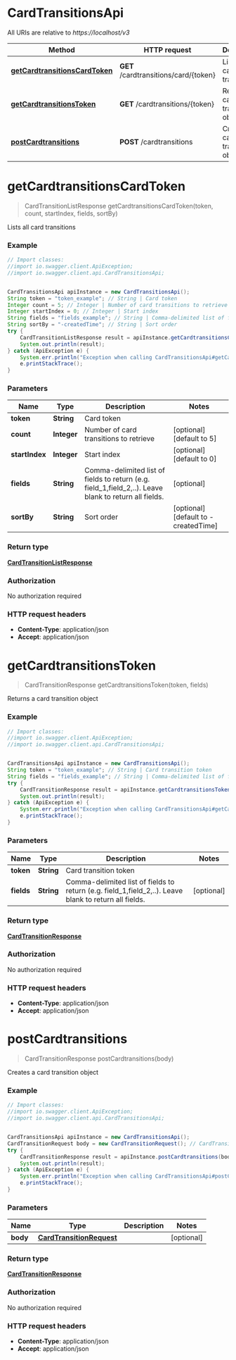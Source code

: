 # CardTransitionsApi

All URIs are relative to *https://localhost/v3*

Method | HTTP request | Description
------------- | ------------- | -------------
[**getCardtransitionsCardToken**](CardTransitionsApi.md#getCardtransitionsCardToken) | **GET** /cardtransitions/card/{token} | Lists all card transitions
[**getCardtransitionsToken**](CardTransitionsApi.md#getCardtransitionsToken) | **GET** /cardtransitions/{token} | Returns a card transition object
[**postCardtransitions**](CardTransitionsApi.md#postCardtransitions) | **POST** /cardtransitions | Creates a card transition object


<a name="getCardtransitionsCardToken"></a>
# **getCardtransitionsCardToken**
> CardTransitionListResponse getCardtransitionsCardToken(token, count, startIndex, fields, sortBy)

Lists all card transitions



### Example
```java
// Import classes:
//import io.swagger.client.ApiException;
//import io.swagger.client.api.CardTransitionsApi;


CardTransitionsApi apiInstance = new CardTransitionsApi();
String token = "token_example"; // String | Card token
Integer count = 5; // Integer | Number of card transitions to retrieve
Integer startIndex = 0; // Integer | Start index
String fields = "fields_example"; // String | Comma-delimited list of fields to return (e.g. field_1,field_2,..). Leave blank to return all fields.
String sortBy = "-createdTime"; // String | Sort order
try {
    CardTransitionListResponse result = apiInstance.getCardtransitionsCardToken(token, count, startIndex, fields, sortBy);
    System.out.println(result);
} catch (ApiException e) {
    System.err.println("Exception when calling CardTransitionsApi#getCardtransitionsCardToken");
    e.printStackTrace();
}
```

### Parameters

Name | Type | Description  | Notes
------------- | ------------- | ------------- | -------------
 **token** | **String**| Card token |
 **count** | **Integer**| Number of card transitions to retrieve | [optional] [default to 5]
 **startIndex** | **Integer**| Start index | [optional] [default to 0]
 **fields** | **String**| Comma-delimited list of fields to return (e.g. field_1,field_2,..). Leave blank to return all fields. | [optional]
 **sortBy** | **String**| Sort order | [optional] [default to -createdTime]

### Return type

[**CardTransitionListResponse**](CardTransitionListResponse.md)

### Authorization

No authorization required

### HTTP request headers

 - **Content-Type**: application/json
 - **Accept**: application/json

<a name="getCardtransitionsToken"></a>
# **getCardtransitionsToken**
> CardTransitionResponse getCardtransitionsToken(token, fields)

Returns a card transition object



### Example
```java
// Import classes:
//import io.swagger.client.ApiException;
//import io.swagger.client.api.CardTransitionsApi;


CardTransitionsApi apiInstance = new CardTransitionsApi();
String token = "token_example"; // String | Card transition token
String fields = "fields_example"; // String | Comma-delimited list of fields to return (e.g. field_1,field_2,..). Leave blank to return all fields.
try {
    CardTransitionResponse result = apiInstance.getCardtransitionsToken(token, fields);
    System.out.println(result);
} catch (ApiException e) {
    System.err.println("Exception when calling CardTransitionsApi#getCardtransitionsToken");
    e.printStackTrace();
}
```

### Parameters

Name | Type | Description  | Notes
------------- | ------------- | ------------- | -------------
 **token** | **String**| Card transition token |
 **fields** | **String**| Comma-delimited list of fields to return (e.g. field_1,field_2,..). Leave blank to return all fields. | [optional]

### Return type

[**CardTransitionResponse**](CardTransitionResponse.md)

### Authorization

No authorization required

### HTTP request headers

 - **Content-Type**: application/json
 - **Accept**: application/json

<a name="postCardtransitions"></a>
# **postCardtransitions**
> CardTransitionResponse postCardtransitions(body)

Creates a card transition object



### Example
```java
// Import classes:
//import io.swagger.client.ApiException;
//import io.swagger.client.api.CardTransitionsApi;


CardTransitionsApi apiInstance = new CardTransitionsApi();
CardTransitionRequest body = new CardTransitionRequest(); // CardTransitionRequest | 
try {
    CardTransitionResponse result = apiInstance.postCardtransitions(body);
    System.out.println(result);
} catch (ApiException e) {
    System.err.println("Exception when calling CardTransitionsApi#postCardtransitions");
    e.printStackTrace();
}
```

### Parameters

Name | Type | Description  | Notes
------------- | ------------- | ------------- | -------------
 **body** | [**CardTransitionRequest**](CardTransitionRequest.md)|  | [optional]

### Return type

[**CardTransitionResponse**](CardTransitionResponse.md)

### Authorization

No authorization required

### HTTP request headers

 - **Content-Type**: application/json
 - **Accept**: application/json

